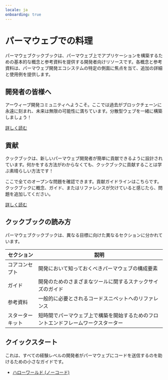 ```yaml
---
locale: ja
onboarding: true
---
```


# パーマウェブでの料理

パーマウェブクックブックは、パーマウェブ上でアプリケーションを構築するための基本的な概念と参考資料を提供する開発者向けリソースです。各概念と参考資料は、パーマウェブ開発エコシステムの特定の側面に焦点を当て、追加の詳細と使用例を提供します。

## 開発者の皆様へ

アーウィーブ開発コミュニティへようこそ。ここでは過去がブロックチェーンに永遠に刻まれ、未来は無限の可能性に満ちています。分散型ウェブを一緒に構築しましょう！

[詳しく読む](getting-started/welcome.md)

## 貢献

クックブックは、新しいパーマウェブ開発者が簡単に貢献できるように設計されています。何かをする方法がわからなくても、クックブックに貢献することは学ぶ素晴らしい方法です！

ここで全てのオープンな問題を確認できます。貢献ガイドラインはこちらです。クックブックに概念、ガイド、またはリファレンスが欠けていると感じたら、問題を追加してください。

[詳しく読む](getting-started/contributing.md)

## クックブックの読み方

パーマウェブクックブックは、異なる目標に向けた異なるセクションに分かれています。

| セクション      | 説明                                                                         |
| -------------- | ----------------------------------------------------------------------------- |
| コアコンセプト | 開発において知っておくべきパーマウェブの構成要素                             |
| ガイド         | 開発のためのさまざまなツールに関するスナックサイズのガイド                 |
| 参考資料       | 一般的に必要とされるコードスニペットへのリファレンス                       |
| スターターキット | 短時間でパーマウェブ上で構築を開始するためのフロントエンドフレームワークスターター |

## クイックスタート

これは、すべての経験レベルの開発者がパーマウェブにコードを送信するのを助けるための小さなガイドです。

- [ハローワールド (ノーコード)](getting-started/quick-starts/hw-no-code.md)